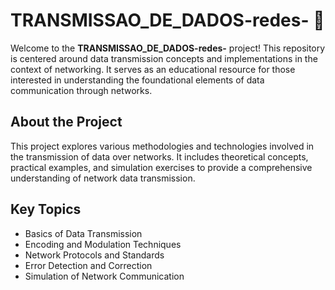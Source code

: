 # TRANSMISSAO_DE_DADOS-redes- :satellite:

Welcome to the **TRANSMISSAO_DE_DADOS-redes-** project! This repository is centered around data transmission concepts and implementations in the context of networking. It serves as an educational resource for those interested in understanding the foundational elements of data communication through networks.

## About the Project

This project explores various methodologies and technologies involved in the transmission of data over networks. It includes theoretical concepts, practical examples, and simulation exercises to provide a comprehensive understanding of network data transmission.

## Key Topics

- Basics of Data Transmission
- Encoding and Modulation Techniques
- Network Protocols and Standards
- Error Detection and Correction
- Simulation of Network Communication
